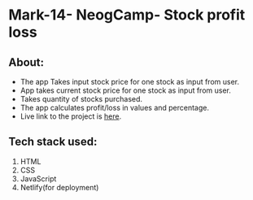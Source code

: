 # Mark-14- NeogCamp- Stock profit loss
## About: 
- The app Takes input stock price for one stock as input from user.
- App takes current stock price for one stock as input from user.
- Takes quantity of stocks purchased.
- The app calculates profit/loss in values and percentage.
- Live link to the project is [here](https://mark14-neog-camp-profit-loss.netlify.app/).

## Tech stack used:
1. HTML
2. CSS
3. JavaScript
4. Netlify(for deployment)
